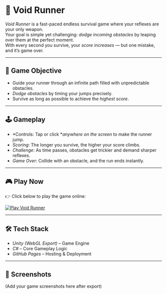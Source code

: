 # 🚀 Void Runner

*Void Runner* is a fast-paced endless survival game where your reflexes are your only weapon.  
Your goal is simple yet challenging: *dodge incoming obstacles* by leaping over them at the perfect moment.  
With every second you survive, your *score increases* — but one mistake, and it’s game over.  

---

## 🎯 Game Objective
- Guide your runner through an infinite path filled with unpredictable obstacles.  
- *Dodge obstacles* by timing your jumps precisely.  
- Survive as long as possible to achieve the *highest score*.  

---

## 🕹 Gameplay
- *Controls: Tap or click **anywhere on the screen* to make the runner jump.  
- *Scoring*: The longer you survive, the higher your score climbs.  
- *Challenge*: As time passes, obstacles get trickier and demand sharper reflexes.  
- *Game Over*: Collide with an obstacle, and the run ends instantly.  

---

## 🎮 Play Now
👉 Click below to play the game online:  

[![Play Void Runner](https://img.shields.io/badge/Play-Void_Runner-purple?style=for-the-badge&logo=unity)](https://Irshad969.github.io/MyFirst-2D-Game/)

---

## 🛠 Tech Stack
- *Unity (WebGL Export)* – Game Engine  
- *C#* – Core Gameplay Logic  
- *GitHub Pages* – Hosting & Deployment  

---

## 📸 Screenshots  
(Add your game screenshots here after export)
